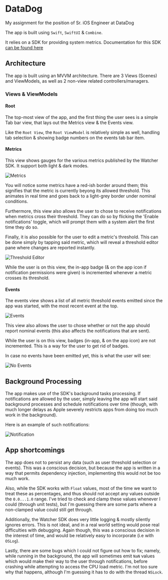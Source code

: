 # DataDog

My assignment for the position of Sr. iOS Engineer at DataDog

The app is built using `Swift`, `SwiftUI` & `Combine`.

It relies on a SDK for providing system metrics. Documentation for this SDK [can be found here](/WatcherSDK)

## Architecture

The app is built using an MVVM architecture. There are 3 Views (Scenes) and ViewModels, as well as 2 non-view related controllers/managers.

### Views & ViewModels

#### Root

The top-most view of the app, and the first thing the user sees is a simple Tab bar view, that lays out the Metrics view & the Events view.

Like the `Root View`, the `Root ViewModel` is relatively simple as well, handling tab selection & showing badge numbers on the events tab bar item.

#### Metrics

This view shows gauges for the various metrics published by the Watcher SDK.
It support both light & dark modes.

![Metrics](Resources/Metrics.png)

You will notice some metrics have a red-ish border around them; this signifies that the metric is currently beyong its allowed threshold. This animates in real time and goes back to a light-grey border under nominal conditions.

Furthermore, this view also allows the user to chose to receive notifications when metrics cross their threshold. They can do so by flicking the 'Enable notifications' toggle, which will prompt them with a system alert the first time they do so.

Finally, it is also possible for the user to edit a metric's threshold. This can be done simply by tapping said metric, which will reveal a threshold editor pane where changes are reported instantly.

![Threshold Editor](Resources/ThresholdEditor.png)

While the user is on this view, the in-app badge (& on the app icon if notification permissions were given) is incremented whenever a metric crosses its threshold.

#### Events

The events view shows a list of all metric threshold events emitted since the app was started, with the most recent event at the top.

![Events](Resources/Events.png)

This view also allows the user to chose whether or not the app should report nominal events (this also affects the notifications that are sent).

While the user is on this view, badges (in-app, & on the app icon) are not incremented. This is a way for the user to get rid of badges.

In case no events have been emitted yet, this is what the user will see:

![No Events](Resources/NoEventsYet.png)

## Background Processing

The app makes use of the SDK's background tasks processing. If notifications are allowed by the user, simply leaving the app will start said background processes and schedule notifications over time (though, with much longer delays as Apple severely restricts apps from doing too much work in the background).

Here is an example of such notifications:

![Notification](Resources/Notification.png)

## App shortcomings

The app does not to persist any data (such as user threshold selection or events). This was a conscious decision, but because the app is written in a way that permits dependency injection, implementing this would not be too much work.

Also, while the SDK works with `Float` values, most of the time we want to treat these as percentages, and thus should not accept any values outside the `0.0...1.0` range. I've tried to check and clamp these values whenever I could (through unit tests), but I'm guessing there are some parts where a non-clamped value could still get through.

Additionally, the Watcher SDK does very little logging & mostly silently ignores errors. This is not ideal, and in a real world setting would pose real difficulties with debugging. Again though, this was a conscious decision in the interest of time, and would be relatively easy to incorporate (i.e with `OSLog`).

Lastly, there are some bugs which I could not figure out how to fix; namely, while running in the background, the app will sometimes emit `NaN` values which would make their way to the user through notifications, before crashing while attempting to access the CPU load metric. I'm not too sure why that happens, although I'm guessing it has to do with the thread `NSLock`.
